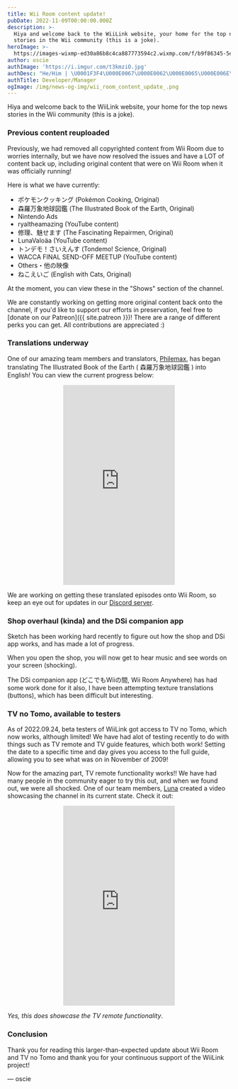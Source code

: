 ```yaml
---
title: Wii Room content update!
pubDate: 2022-11-09T00:00:00.000Z
description: >-
  Hiya and welcome back to the WiiLink website, your home for the top news
  stories in the Wii community (this is a joke).
heroImage: >-
  https://images-wixmp-ed30a86b8c4ca887773594c2.wixmp.com/f/b9f86345-5e79-496e-bd9d-4bac6120a98f/dfh8b7g-eb4d55ab-b285-4c6d-b93c-0b85b5cf6abd.jpg?token=eyJ0eXAiOiJKV1QiLCJhbGciOiJIUzI1NiJ9.eyJzdWIiOiJ1cm46YXBwOjdlMGQxODg5ODIyNjQzNzNhNWYwZDQxNWVhMGQyNmUwIiwiaXNzIjoidXJuOmFwcDo3ZTBkMTg4OTgyMjY0MzczYTVmMGQ0MTVlYTBkMjZlMCIsIm9iaiI6W1t7InBhdGgiOiJcL2ZcL2I5Zjg2MzQ1LTVlNzktNDk2ZS1iZDlkLTRiYWM2MTIwYTk4ZlwvZGZoOGI3Zy1lYjRkNTVhYi1iMjg1LTRjNmQtYjkzYy0wYjg1YjVjZjZhYmQuanBnIn1dXSwiYXVkIjpbInVybjpzZXJ2aWNlOmZpbGUuZG93bmxvYWQiXX0.0IcvXGtozOak2RW49pf3BwogifVG_5HkKYCq7AUuhdw
author: oscie
authImage: 'https://i.imgur.com/t3kmziO.jpg'
authDesc: "He/Him | \U0001F3F4\U000E0067\U000E0062\U000E0065\U000E006E\U000E0067\U000E007F | 16 | British kid who likes development, Splatoon, and rhythm gaming. May or may not own one too many squid plushies..."
authTitle: Developer/Manager
ogImage: /img/news-og-img/wii_room_content_update_.png
---
```


Hiya and welcome back to the WiiLink website, your home for the top news stories in the Wii community (this is a joke).

### Previous content reuploaded

Previously, we had removed all copyrighted content from Wii Room due to worries internally, but we have now resolved the issues and have a LOT of content back up, including original content that were on Wii Room when it was officially running!

Here is what we have currently:

- ポケモンクッキング (Pokémon Cooking, Original)
- 森羅万象地球図鑑 (The Illustrated Book of the Earth, Original)
- Nintendo Ads
- ryaltheamazing (YouTube content)
- 修理、魅せます (The Fascinating Repairmen, Original)
- LunaValoäa (YouTube content)
- トンデモ！さいえんす (Tondemo! Science, Original)
- WACCA FINAL SEND-OFF MEETUP (YouTube content)
- Others・他の映像
- ねこえいご (English with Cats, Original)

At the moment, you can view these in the "Shows" section of the channel.

We are constantly working on getting more original content back onto the channel, if you'd like to support our efforts in preservation, feel free to [donate on our Patreon]({{ site.patreon }})! There are a range of different perks you can get. All contributions are appreciated :)

### Translations underway

One of our amazing team members and translators, [Philemax](https://twitter.com/philemax1), has began translating The Illustrated Book of the Earth ( 森羅万象地球図鑑 ) into English! You can view the current progress below:

<center><iframe width="50%" height="450" src="https://www.youtube.com/embed/IaPy9GgsFeU?controls=0" title="YouTube video player" frameborder="0" allow="accelerometer; autoplay; clipboard-write; encrypted-media; gyroscope; picture-in-picture" allowfullscreen></iframe></center>

We are working on getting these translated episodes onto Wii Room, so keep an eye out for updates in our [Discord server](https://discord.gg/wiilink).

### Shop overhaul (kinda) and the DSi companion app

Sketch has been working hard recently to figure out how the shop and DSi app works, and has made a lot of progress.

When you open the shop, you will now get to hear music and see words on your screen (shocking).

The DSi companion app (どこでもWiiの間, Wii Room Anywhere) has had some work done for it also, I have been attempting texture translations (buttons), which has been difficult but interesting.

### TV no Tomo, available to testers

As of 2022.09.24, beta testers of WiiLink got access to TV no Tomo, which now works, although limited! We have had alot of testing recently to do with things such as TV remote and TV guide features, which both work! Setting the date to a specific time and day gives you access to the full guide, allowing you to see what was on in November of 2009!

Now for the amazing part, TV remote functionality works!! We have had many people in the community eager to try this out, and when we found out, we were all shocked. One of our team members, [Luna](https://twitter.com/LunaValoaa) created a video showcasing the channel in its current state. Check it out:

<center><iframe width="50%" height="450" src="https://www.youtube.com/embed/mwTgBUD26VU?controls=0" title="YouTube video player" frameborder="0" allow="accelerometer; autoplay; clipboard-write; encrypted-media; gyroscope; picture-in-picture" allowfullscreen></iframe></center>

*Yes, this does showcase the TV remote functionality*.

### Conclusion

Thank you for reading this larger-than-expected update about Wii Room and TV no Tomo and thank you for your continuous support of the WiiLink project!

&mdash; oscie
